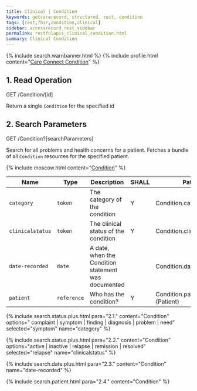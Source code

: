 ```yaml
---
title: Clinical | Condition
keywords: getcarerecord, structured, rest, condition
tags: [rest,fhir,condition,clinical]
sidebar: accessrecord_rest_sidebar
permalink: restfulapis_clinical_condition.html
summary: Clinical Condition
---
```

{% include search.warnbanner.html %}
{% include profile.html content="[Care Connect Condition](http://www.interopen.org/candidate-profiles/care-connect/CareConnect-Condition-1.html)" %}

## 1. Read Operation ##

<div markdown="span" class="alert alert-success" role="alert">
GET /Condition/[id]</div>

Return a single `Condition` for the specified id

## 2. Search Parameters ##

<div markdown="span" class="alert alert-success" role="alert">
GET /Condition?[searchParameters]</div>

Search for all problems and health concerns for a patient. Fetches a bundle of all `Condition` resources for the specified patient.

{% include moscow.html content="[Condition](https://www.hl7.org/fhir/DSTU2/condition.html#search)" %}

| Name | Type | Description | SHALL | Path |
|------|------|-------------|-------|------|
| `category` | `token` | The category of the condition | Y | Condition.category |
| `clinicalstatus` | `token` | The clinical status of the condition | Y | 	Condition.clinicalStatus |
| `date-recorded` | `date` | A date, when the Condition statement was documented |  | Condition.dateRecorded |
| `patient` | `reference` | Who has the condition? | Y | Condition.patient<br>(Patient) |

{% include search.status.plus.html para="2.1." content="Condition" options="
complaint | symptom | finding | diagnosis | problem | need" selected="symptom" name="category" %}

{% include search.status.plus.html para="2.2." content="Condition" options="active | inactive | relapse | remission | resolved" selected="relapse" name="clinicalstatus" %}

{% include search.date.plus.html para="2.3." content="Condition" name="date-recorded" %}

{% include search.patient.html para="2.4." content="Condition" %}
